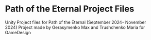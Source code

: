 # Path of the Eternal Project Files
Unity Project files for Path of the Eternal (September 2024- November 2024)
Project made by Gerasymenko Max and Trushchenko Maria for GameDesign
